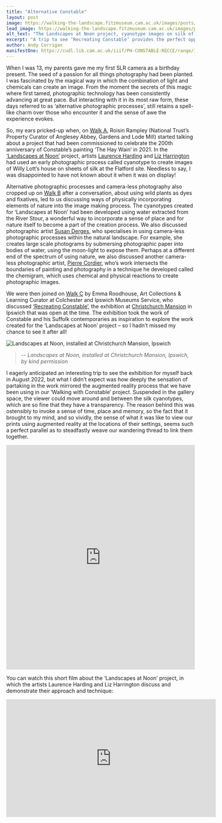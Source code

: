 ```yaml
---
title: "Alternative Constable"
layout: post
image: https://walking-the-landscape.fitzmuseum.cam.ac.uk/images/posts/Alt-Constable_preview.jpg
lead_image: https://walking-the-landscape.fitzmuseum.cam.ac.uk/images/posts/Alt-Constable.jpg
alt_text: "The Landscapes at Noon project, cyanotype images on silk of Willy Lott's house. On display at Christchurch Mansion, Ipswich in August 2022"
excerpt: "A trip to see ‘Recreating Constable’ provides the perfect opportunity to weave together conversations around the use of nature in the image making process"
author: Andy Corrigan
manifestOne: https://cudl.lib.cam.ac.uk/iiif/PH-CONSTABLE-RECCE/range/ITEM-88
---
```

When I was 13, my parents gave me my first SLR camera as a birthday present. The seed of a passion for all things photography had been planted. I was fascinated by the magical way in which the combination of light and chemicals can create an image. From the moment the secrets of this magic where first tamed, photographic technology has been consistently advancing at great pace. But interacting with it in its most raw form, these days referred to as ‘alternative photographic processes’, still retains a spell-like charm over those who encounter it and the sense of awe the experience evokes. 

So, my ears pricked-up when, on [Walk A]({{site.url}}/walks/Walk-A/), Roisin Rampley (National Trust’s Property Curator of Anglesey Abbey, Gardens and Lode Mill) started talking about a project that had been commissioned to celebrate the 200th anniversary of Constable’s painting ‘The Hay Wain’ in 2021. In the [‘Landscapes at Noon’](https://essexcdp.com/event/landscapes-at-noon/) project, artists [Laurence Harding](https://www.laurenceharding.co.uk/) and [Liz Harrington](http://www.lizharrington.com/) had used an early photographic process called cyanotype to create images of Willy Lott’s house on sheets of silk at the Flatford site. Needless to say, I was disappointed to have not known about it when it was on display!

Alternative photographic processes and camera-less photography also cropped up on [Walk B]({{site.url}}/walks/Walk-B/) after a conversation, about using wild plants as dyes and fixatives, led to us discussing ways of physically incorporating elements of nature into the image making process. The cyanotypes created for ‘Landscapes at Noon’ had been developed using water extracted from the River Stour, a wonderful way to incorporate a sense of place and for nature itself to become a part of the creation process. We also discussed photographic artist [Susan Derges](https://www.susanderges.com/), who specialises in using camera-less photographic processes within the natural landscape. For example, she creates large scale photograms by submersing photographic paper into bodies of water, using the moon-light to expose them. Perhaps at a different end of the spectrum of using nature, we also discussed another camera-less photographic artist, [Pierre Cordier]( http://www.chemigram.com), who’s work intersects the boundaries of painting and photography in a technique he developed called the chemigram, which uses chemical and physical reactions to create photographic images. 

We were then joined on [Walk C]({{site.url}}/walks/Walk-B/) by Emma Roodhouse, Art Collections & Learning Curator at Colchester and Ipswich Museums Service, who discussed [‘Recreating Constable’](https://ipswich.cimuseums.org.uk/exhibitions/recreating-constable/), the exhibition at [Christchurch Mansion](https://ipswich.cimuseums.org.uk/visit/christchurch-mansion/) in Ipswich that was open at the time. The exhibition took the work of Constable and his Suffolk contemporaries as inspiration to explore the work created for the ‘Landscapes at Noon’ project – so I hadn’t missed my chance to see it after all!

![Landscapes at Noon, installed at Christchurch Mansion, Ipswich]({{site.url}}/images/posts/LandscapesAtNoon.jpg)
>-- <cite>Landscapes at Noon, installed at Christchurch Mansion, Ipswich, by kind permission</cite>

I eagerly anticipated an interesting trip to see the exhibition for myself back in August 2022, but what I didn’t expect was how deeply the sensation of partaking in the work mirrored the augmented reality process that we have been using in our ‘Walking with Constable’ project. Suspended in the gallery space, the viewer could move around and between the silk cyanotypes, which are so fine that they have a transparency. The reason behind this was ostensibly to invoke a sense of time, place and memory, so the fact that it brought to my mind, and so vividly, the sense of what it was like to view our prints using augmented reality at the locations of their settings, seems such a perfect parallel as to steadfastly weave our wandering thread to link them together. 

<iframe src="https://fitzmuseum.cam.ac.uk/uv.html#?manifest={{ page.manifestOne }}&c=0&m=0&cv=0&config=&locales=en-GB:English (GB),cy-GB:Cymraeg,fr-FR:Français (FR),pl-PL:Polski,sv-SE:Svenska&r=0" width="100%" height="600" allowfullscreen frameborder="0"></iframe>

You can watch this short film about the ‘Landscapes at Noon’ project, in which the artists Laurence Harding and Liz Harrington discuss and demonstrate their approach and technique:

<iframe width="560" height="315" src="https://www.youtube.com/embed/7hyfsBFenjI" title="YouTube video player" frameborder="0" allow="accelerometer; autoplay; clipboard-write; encrypted-media; gyroscope; picture-in-picture; web-share" allowfullscreen></iframe>
